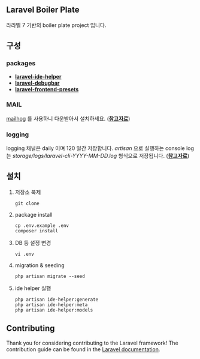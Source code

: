 ## Laravel Boiler Plate

라라벨 7 기반의 boiler plate project 입니다.

## 구성

### packages

- **[laravel-ide-helper](https://github.com/barryvdh/laravel-ide-helper/)**
- **[laravel-debugbar](https://github.com/barryvdh/laravel-debugbar)**
- **[laravel-frontend-presets](https://github.com/laravel-frontend-presets/tailwindcss)**

### MAIL

[mailhog](https://github.com/mailhog/MailHog) 를 사용하니 다운받아서 설치하세요. (**[참고자료](https://www.lesstif.com/software-architect/mailhog-smtp-email-server-61906418.html)**)

### logging

logging 채널은 daily 이며 120 일간 저장합니다. *artisan* 으로 실행하는 console log 는 *storage/logs/laravel-cli-YYYY-MM-DD.log* 형식으로 저장됩니다.
(**[참고자료](https://www.lesstif.com/php-and-laravel/laravel-log-file-permission-48103448.html)**)

## 설치

1. 저장소 복제

    ```
    git clone 
    ```

1. package install

    ```
   cp .env.example .env
   composer install
    ```

1. DB 등 설정 변경

    ```
   vi .env
    ```
   
1. migration & seeding 

    ```
   php artisan migrate --seed 
    ```

1. ide helper 실행 

    ```
    php artisan ide-helper:generate
    php artisan ide-helper:meta
    php artisan ide-helper:models 
    ```
   
## Contributing

Thank you for considering contributing to the Laravel framework! The contribution guide can be found in the [Laravel documentation](https://laravel.com/docs/contributions).

